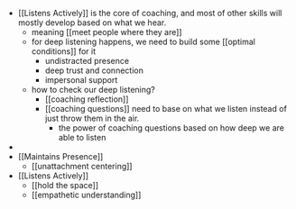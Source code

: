 - [[Listens Actively]] is the core of coaching, and most of other skills will mostly develop based on what we hear.
    - meaning [[meet people
where they are]]
    - for deep listening happens, we need to build some [[optimal conditions]] for it
        - undistracted presence
        - deep trust and connection
        - impersonal support
    - how to check our deep listening? 
        - [[coaching reflection]]
        - [[coaching questions]] need to base on what we listen instead of just throw them in the air.
            - the power of coaching questions based on how deep we are able to listen
- 
- [[Maintains Presence]]
    - [[unattachment centering]]
- [[Listens Actively]]
    - [[hold the space]]
    - [[empathetic understanding]]
